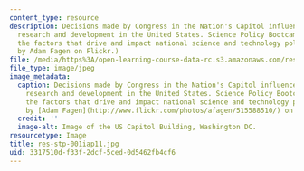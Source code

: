 ```yaml
---
content_type: resource
description: Decisions made by Congress in the Nation's Capitol influence scientific
  research and development in the United States. Science Policy Bootcamp discusses
  the factors that drive and impact national science and technology policy. (Image
  by Adam Fagen on Flickr.)
file: /media/https%3A/open-learning-course-data-rc.s3.amazonaws.com/res-stp-001-science-policy-bootcamp-january-iap-2011/3317510df33f2dcf5ced0d5462fb4cf6_res-stp-001iap11.jpg
file_type: image/jpeg
image_metadata:
  caption: Decisions made by Congress in the Nation's Capitol influence scientific
    research and development in the United States. Science Policy Bootcamp discusses
    the factors that drive and impact national science and technology policy. (Image
    by [Adam Fagen](http://www.flickr.com/photos/afagen/515588510/) on Flickr.)
  credit: ''
  image-alt: Image of the US Capitol Building, Washington DC.
resourcetype: Image
title: res-stp-001iap11.jpg
uid: 3317510d-f33f-2dcf-5ced-0d5462fb4cf6
---
```

